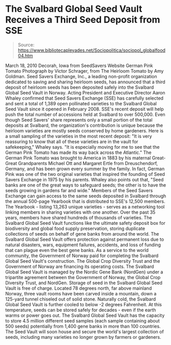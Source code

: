 # The Svalbard Global Seed Vault Receives a Third Seed Deposit from SSE

> Source: https://www.bibliotecapleyades.net/Sociopolitica/sociopol_globalfood04.htm

March 18, 2010
Decorah, Iowa
from
SeedSavers Website
German Pink Tomato
Photograph by Victor Schrager,
from The Heirloom Tomato
by
Amy Goldman.
Seed Savers Exchange, Inc., a leading
non-profit organization dedicated to saving and sharing heirloom seeds, has
announced that a third deposit of heirloom seeds has been deposited safely
into the
Svalbard Global Seed Vault in Norway.
Acting President and Executive Director Aaron Whaley confirmed that
Seed Savers Exchange (SSE) has carefully selected and sent a total of
1,389 open pollinated varieties to the Svalbard Global Seed Vault since it
opened in February 2008. SSE's recent deposit will help push the total
number of accessions held at Svalbard to over 500,000.
Even though Seed Savers' share represents only a small portion of the total
deposits at Svalbard, the organization's contribution is unique because the
heirloom varieties are mostly seeds conserved by home gardeners.
Here is a small sampling of the varieties in the
most recent deposit:
"It is very reassuring to know that all of
these varieties are in the vault for safekeeping," Whaley says. "It is
especially moving for me to see that the German Pink Tomato has made its
way back across the Atlantic."
The German Pink Tomato was brought to
America in 1883 by his maternal Great-Great Grandparents Michael Ott and
Margaret Ertle from Dreuschendorf, Germany, and has been grown every summer
by the family.
In fact, German Pink was one of the two original varieties
that inspired the founding of Seed Savers Exchange in 1975 by his parents.
Whaley also points out that,
"Seed banks are one of the great ways to
safeguard seeds; the other is to have the seeds growing in gardens far
and wide."
Members of the Seed Savers Exchange can gain
access to the same seeds deposited in Svalbard through the annual 500-page
Yearbook that is distributed to SSE's 12,500 members.
The Yearbook - listing 13,263 unique varieties -
serves as a networking tool linking members in sharing varieties with one
another. Over the past 35 years, members have shared hundreds of thousands
of varieties.
The
Svalbard Global Seed Vault functions like
the ultimate safety deposit box for biodiversity and global food supply
preservation, storing duplicate collections of seeds on behalf of gene banks
from around the world.
The Svalbard Global Seed Vault offers protection
against permanent loss due to natural disasters, wars, equipment failures,
accidents, and loss of funding that can plague even the best gene banks. As
a service to the world community, the Government of Norway paid for
completing the Svalbard Global Seed Vault's construction.
The
Global Crop Diversity Trust and the
Government of Norway are financing its operating costs.
The Svalbard Global Seed Vault is managed
by the Nordic Gene Bank (NordGen)
under a tripartite agreement between the Government of Norway, the Global
Crop Diversity Trust, and NordGen. Storage of seed in the Svalbard Global
Seed Vault is free of charge.
Located 78 degrees north, far above mainland Norway, three vault rooms have
been carved inside a mountain, down a 125-yard tunnel chiseled out of solid
stone. Naturally cold, the Svalbard Global Seed Vault is further cooled to
below -2 degrees Fahrenheit.
At this temperature, seeds can be stored safely
for decades - even if the earth warms or power goes out. The Svalbard
Global Seed Vault has the capacity to store 4.5 million different seed
samples (each sample containing about 500 seeds) potentially from 1,400 gene
banks in more than 100 countries.
The Seed Vault will soon house and secure the
world's largest collection of seeds, including many varieties no longer
grown by farmers or gardeners.
